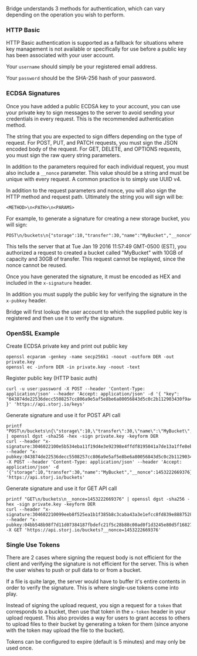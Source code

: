 Bridge understands 3 methods for authentication, which can vary depending on
the operation you wish to perform.

### HTTP Basic

HTTP Basic authentication is supported as a fallback for situations where key
management is not available or specifically for use before a public key has
been associated with your user account.

Your `username` should simply be your registered email address.

Your `password` should be the SHA-256 hash of your password.

### ECDSA Signatures

Once you have added a public ECDSA key to your account, you can use your
private key to sign messages to the server to avoid sending your credentials in
every request. This is the recommended authentication method.

The string that you are expected to sign differs depending on the type of
request. For POST, PUT, and PATCH requests, you must sign the JSON encoded body
of the request. For GET, DELETE, and OPTIONS requests, you must sign the raw
query string parameters.

In addition to the parameters required for each individual request, you must
also include a `__nonce` parameter. This value should be a string and must be
unique with every request. A common practice is to simply use UUID v4.

In addition to the request parameters and nonce, you will also sign the HTTP
method and request path. Ultimately the string you will sign will be:

```
<METHOD>\n<PATH>\n<PARAMS>
```

For example, to generate a signature for creating a new storage bucket, you
will sign:

```
POST\n/buckets\n{"storage":10,"transfer":30,"name":"MyBucket","__nonce":1453222669376}
```

This tells the server that at Tue Jan 19 2016 11:57:49 GMT-0500 (EST), you
authorized a request to created a bucket called "MyBucket" with 10GB of capacity
and 30GB of transfer. This request cannot be replayed, since the nonce cannot
be reused.

Once you have generated the signature, it must be encoded as HEX and included
in the `x-signature` header.

In addition you must supply the public key for verifying the signature in the
`x-pubkey` header.

Bridge will first lookup the user account to which the supplied public key is
registered and then use it to verify the signature.

### OpenSSL Example

Create ECDSA private key and print out public key

```
openssl ecparam -genkey -name secp256k1 -noout -outform DER -out private.key
openssl ec -inform DER -in private.key -noout -text
```

Register public key (HTTP basic auth)

```
curl -u user:password -X POST --header 'Content-Type: application/json' --header 'Accept: application/json' -d '{ "key": "043874de22536decc5508257cc806a9e5af5e8be6a80056843d5c0c2b112903430f9a46c128ca17e30e2fb54f541416185dda2df878adbb90d66811452f4162125" }' 'https://api.storj.io/keys'
```

Generate signature and use it for POST API call

```
printf "POST\n/buckets\n{\"storage\":10,\"transfer\":30,\"name\":\"MyBucket\",\"__nonce\":1453222669376}" | openssl dgst -sha256 -hex -sign private.key -keyform DER
curl --header "x-signature:3046022100e5b534eba11f19d4e3e92398e4ffdf8195041a7de13a1ffe8eb3baf66eb694b8022100982837e3b449fc9e4524009acd03800abf6447cf225a83d6f21bfa67a8326465" --header "x-pubkey:043874de22536decc5508257cc806a9e5af5e8be6a80056843d5c0c2b112903430f9a46c128ca17e30e2fb54f541416185dda2df878adbb90d66811452f4162125" -X POST --header 'Content-Type: application/json' --header 'Accept: application/json' -d '{"storage":10,"transfer":30,"name":"MyBucket","__nonce":1453222669376}' 'https://api.storj.io/buckets'
```

Generate signature and use it for GET API call

```
printf "GET\n/buckets\n__nonce=1453222669376" | openssl dgst -sha256 -hex -sign private.key -keyform DER
curl --header "x-signature:304602210099eeb8f525ea1b1f385b8c3caba43a3e1efcc8fd839e8887528dd2fd6a4ae56b022100dfd0b7501d7fba047788fe0aef4d4868c8c493568f469d2cb42ecc998ad97ad6" --header "x-pubkey:04bb548b98f7d11d07384187fbdefc21f5c28b88c00ad0f1d3245e80d5f168273261558d4699f0a7d5cf2a82f937b50fe3f1c234256bb2d9f5e996e86576dc2d73" -X GET 'https://api.storj.io/buckets?__nonce=1453222669376'
```

### Single Use Tokens

There are 2 cases where signing the request body is not efficient for the client
and verifying the signature is not efficient for the server. This is when the
user wishes to push or pull data to or from a bucket.

If a file is quite large, the server would have to buffer it's entire contents
in order to verify the signature. This is where single-use tokens come into
play.

Instead of signing the upload request, you sign a request for a `token` that
corresponds to a bucket, then use that token in the `x-token` header in your
upload request. This also provides a way for users to grant access to others to
upload files to their bucket by generating a token for them (since anyone with
the token may upload the file to the bucket).

Tokens can be configured to expire (default is 5 minutes) and may only be used
once.
